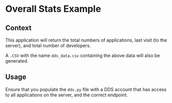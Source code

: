 # Overall Stats Example
## Context
This application will return the total numbers of applications, last visit (to the server), and total number of developers. 

A `.CSV` with the name `dds_data.csv` containing the above data will also be generated.

## Usage
Ensure that you populate the `dds.py` file with a DDS account that has access to all applications on the server, and the correct endpoint.